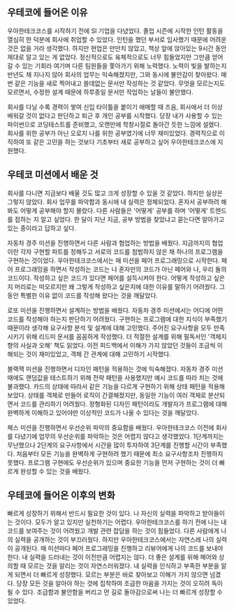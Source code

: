 ## 우테코에 들어온 이유

우아한테크코스를 시작하기 전에 SI 기업을 다녔었다. 졸업 시즌에 시작한 인턴 활동을 열심히 한 덕분에 회사에 취업할 수 있었다. 인턴을 했던 부서로 입사했기 때문에 어려운 것은 없을 거라 생각했다. 하지만 현업은 만만치 않았고, 책상 앞에 앉아있는 9시간 동안 제대로 알고 있는 게 없었다. 정신적으로도 육체적으로도 너무 힘들었지만 그만큼 얻어갈 수 있는 기회라 여기며 다른 팀원들을 쫓아가기 위해 노력했다. 노력이 빛을 발하는지 반년도 채 지나지 않아 회사의 업무는 익숙해졌지만, 그와 동시에 불안감이 찾아왔다. 매번 같은 기능을 새로 찍어내고 쓸데없는 문서만 작성하는 것 같았다. 무엇을 모르는지도 모르면서, 수정한 설계 때문에 하루종일 문서만 작업하는 날들이 불안했다. 

회사를 다닐 수록 경력이 쌓여 신입 타이틀을 붙이기 애매할 때 즈음, 회사에서 더 이상 배워갈 것이 없다고 판단하고 퇴근 후 개인 공부를 시작했다. 당장 내가 사용할 수 있는 파이썬으로 코딩테스트를 준비했고, 오랜만에 학창시절로 돌아간 듯한 느낌에 설렜다. 회사를 위한 공부가 아닌 오로지 나를 위한 공부였기에 너무 재미있었다. 경력직으로 이직하여 또 같은 고민을 하는 것보다 기초부터 새로 공부하고 싶어 우아한테크코스에 지원했다.

## 우테코 미션에서 배운 것

회사를 다니면 지금보다 배울 것도 많고 크게 성장할 수 있을 것 같았다. 하지만 실상은 그렇지 않았다. 회사 업무를 파악함과 동시에 내 실력은 정체되었다. 혼자서 공부하려 해봐도 어떻게 공부해야 할지 몰랐다. 다른 사람들은 '어떻게' 공부를 하며 '어떻게' 트렌드를 접하는 지 알고 싶었다. 한 달이 지난 지금, 공부 방법을 찾았냐고 묻는다면 알아가고 있는 중이라고 답하고 싶다. 

자동차 경주 미션을 진행하면서 다른 사람과 협업하는 방법을 배웠다. 지금까지의 협업이란 각자 구현할 파트를 정해두고 서로의 코드를 침범하지 않은 채 하나의 프로그램을 구현하는 것이었다. 우아한테크코스에서는 매 미션을 페어 프로그래밍으로 시작한다. 페어 프로그래밍을 하면서 작성하는 코드는 나 혼자만의 코드가 아닌 페어와 나, 우리 둘의 코드이다. 작성하고 싶은 코드가 있다면 페어를 설득시켜야 한다. 어떻게 작성하고 싶은지 머리로는 떠오르지만 왜 그렇게 작성하고 싶은지에 대한 이유를 말하기 어려웠다. 그동안 특별한 이유 없이 코드를 작성해 왔다는 것을 깨달았다.

로또 미션을 진행하면서 설계하는 방법을 배웠다. 자동차 경주 미션에서는 어디에 어떤 코드를 작성해야 하는지 판단하기 어려웠다. 구현하는 프로그램에 대한 지식이 부족했기 때문이라 생각해 요구사항 분석 및 설계에 대해 고민했다. 주어진 요구사항을 모두 만족시키기 위해 리드미 문서를 꼼꼼하게 작성했다. 더 적절한 설계를 위해 필독서인 '객체지향의 사실과 오해' 책도 읽었다. 이전 피드백에서 이해가 가지 않았던 것들이 조금씩 이해되는 것이 재미있었고, 객체 간 관계에 대해 고민하기 시작했다.

블랙잭 미션을 진행하면서 디자인 패턴을 적용하는 것에 익숙해졌다. 자동차 경주 미션 때에도 랜덤값을 테스트하기 위해 전략 패턴을 사용했지만 예시 코드를 따라 치는 것에 불과했다. 카드의 상태에 따라서 같은 기능을 다르게 구현하기 위해 상태 패턴을 적용해보았다. 상태를 객체로 만들어 로직이 간결해졌지만, 동일한 기능이 여러 객체로 분산되면서 코드를 관리하기 어려웠다. 정형화된 디자인 패턴이라도 개발자가 프로그램에 대해 완벽하게 이해하고 있어야만 이상적인 코드가 나올 수 있다는 것을 깨달았다.

체스 미션을 진행하면서 우선순위 파악의 중요함을 배웠다. 우아한테크코스 이전에 회사를 다녔기에 업무의 우선순위를 파악하는 것은 어렵지 않다고 생각했었다. 1단계까지는 무난했으나 2단계의 요구사항에서 시간을 많이 투자하여 3단계를 진행할 시간이 부족했다. 처음부터 모든 기능을 완벽하게 구현하려 했기 때문에 최소 요구사항조차 진행하지 못했다. 프로그램 구현에도 우선순위가 있으며 중요한 기능을 먼저 구현하는 것이 더 빠르게 완성할 수 있는 것을 배웠다.

## 우테코에 들어온 이후의 변화

빠르게 성장하기 위해서 반드시 필요한 것이 있다. 나 자신의 실력을 파악하고 받아들이는 것이다. 모두가 알고 있지만 실천하기는 어렵다. 우아한테크코스를 하기 전에 나는 내 코드를 보여주는 것이 어려웠고 개발 관련 잡담을 하는 것이 힘들었다. 다른 사람에게 나의 실력을 공개하는 것이 부끄러웠다. 하지만 우아한테크코스에서는 자연스레 나의 실력이 공개된다. 매 미션마다 페어 프로그래밍을 진행하고 리뷰어에게 나의 코드를 보내야 한다. 내 실력을 드러내는 것이 이전만큼 어렵지는 않다. 더 좋은 설계를 위해 페어와 상의할 때 모르는 것을 알리는 것이 자연스러워졌다. 내 실력을 인식하고 부족한 부분을 알게 되면서 더 빠르게 성장했다. 모르는 부분은 바로 찾아보고 이해가 가지 않으면 넘겼다. 당장 모든 것을 알아야 하는 것에 집착하여 조급한 마음을 가지는 것이 오히려 독이 될 수 있다. 조급함과 불안함을 버리고 먼 길로 돌아감으로써 나는 더 빠르게 성장할 수 있었다.
